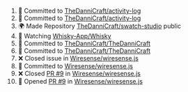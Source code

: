 <!--START_SECTION:activity-->
1. 📝 Committed to [TheDanniCraft/activity-log](https://github.com/TheDanniCraft/activity-log/commit/701635bebf7c87b60a2e486b7c4402afc2776d43)
2. 📝 Committed to [TheDanniCraft/activity-log](https://github.com/TheDanniCraft/activity-log/commit/e9380dd3358a22b5ef215c310cf2932945752368)
3. 🌍 Made Repository [TheDanniCraft/swatch-studio](https://github.com/TheDanniCraft/swatch-studio) public
4. 🔔 Watching [Whisky-App/Whisky](https://github.com/Whisky-App/Whisky)
5. 📝 Committed to [TheDanniCraft/TheDanniCraft](https://github.com/TheDanniCraft/TheDanniCraft/commit/894b47e5c6a13ddd12f2b9e0498f25de627a58e0)
6. 📝 Committed to [TheDanniCraft/TheDanniCraft](https://github.com/TheDanniCraft/TheDanniCraft/commit/3e7a3bfd421974c8ce9ec64c1a947fae16a0f85a)
7. ❌ Closed issue in [Wiresense/wiresense.js](https://github.com/Wiresense/wiresense.js)
8. 📝 Committed to [Wiresense/wiresense.js](https://github.com/Wiresense/wiresense.js/commit/cdf3da4c40fbbc1aec1ef19100ddf5925d0d1d27)
9. ❌ Closed [PR #9](https://github.com/Wiresense/wiresense.js/pull/9) in [Wiresense/wiresense.js](https://github.com/Wiresense/wiresense.js)
10. 🚀 Opened [PR #9](https://github.com/Wiresense/wiresense.js/pull/9) in [Wiresense/wiresense.js](https://github.com/Wiresense/wiresense.js)
<!--END_SECTION:activity-->